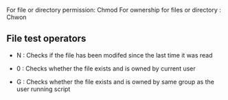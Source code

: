For file or directory permission: Chmod
For ownership for files or directory : Chwon

## File test operators

- N : Checks if the file has been modifed since the last time it was read

- 0 : Checks whether the file exists and is owned by current user

- G :   Checks whether the file exists and is owned by same group as the user running script


